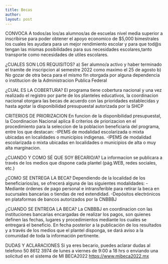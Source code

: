 ```yaml
---
title: Becas
author:
layout: post
---
```


CONVOCA
A todos/as los/as alumnos/as de escuelas nivel media superior a inscribirse para poder obtener el apoyo economico de $5,000 bimestrales los cuales les ayudara para un mejor rendimiento escolar y para que tod@s tengan las mismas posibilidades para sus necesidades escolares,tanto transporte como necesidades de utiles escolares.

¿CUALES SON LOS REQUISITOS?
a) Ser alumno/a activo y haber terminado el tramite de inscripcion al semestre 2022 como maximo el 25 de agosto
b) No gozar de otra beca para el mismo fin otorgada por alguna dependencia o institucion de la Administracion Publica Federal

¿CUAL ES LA COBERTURA?
El programa tiene cobertura nacional y una vez realizado el registro por parte de los planteles educativos, la coordinacion nacional otorgara las becas de acuerdo con las prioridades establecidas y hasta agotar la disponibilidad presupuestal autorizada por la SHCP

CRITERIOS DE PRIORIZACION 
En funcion de la disponibilidad presupuestal, la Coordinacion Nacional aplica 8 criterios de priorizacion en el procedimiento para la seleccion de la poblacion beneficiaria del programa, entre los que destacan:
-IPEMS de modalidad escolarizada o mixta ubicadas en localidades o municipios indigenas.
-IPEMS de modalidad escolarizada o mixta ubicadas en localidades o municipios de alta o muy alta marginacion.

¿CUANDO Y COMO SÉ QUE SOY BECARIO/A?
La informacion se publicara a través de los medios que dispone cada plantel (pág.WEB, redes sociales, etc.)

¿COMO SE ENTREGA LA BECA?
Dependiendo de la localidad de los beneficiarios/as, se ofrecerá alguna de las siguientes modalidades:
-Mediante órdenes de pago personal e intransferible para retirar la beca en sucursales bancarias o tiendas de red extendidad.
-Depósitos electrónicos en plataformas de bancos autorizados por la CNBBBJ

¿CUANDO SE ENTREGA LA BECA?
La CNBBBJ en coordinacion con las instituciones bancarias encargadas de realizar los pagos, son quienes definen las fechas, lugares y procedimientos mediante los cuales se entregará el beneficio. En fecha posterior a la publicación de los resultados y a través de los medios que el plantel disponga, se dará aviso a la comunidad de toda la información pertinente.

DUDAS Y ACLARACIONES
Si ya eres becario, puedes aclarar dudas al telefono 50 8612 3974 de lunes a viernes de 9:00 a 18 hrs o enviando una solicitud en el sistema de MI BECA2022
https://www.mibeca2022.mx

